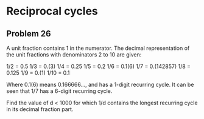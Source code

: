 # Reciprocal cycles
## Problem 26
A unit fraction contains 1 in the numerator. The decimal representation of the unit fractions with denominators 2 to 10 are given:

1/2	= 	0.5
1/3	= 	0.(3)
1/4	= 	0.25
1/5	= 	0.2
1/6	= 	0.1(6)
1/7	= 	0.(142857)
1/8	= 	0.125
1/9	= 	0.(1)
1/10	= 	0.1

Where 0.1(6) means 0.166666..., and has a 1-digit recurring cycle. It can be seen that 1/7 has a 6-digit recurring cycle.

Find the value of d < 1000 for which 1/d contains the longest recurring cycle in its decimal fraction part.
